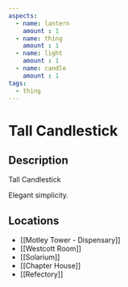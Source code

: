 ```yaml
---
aspects: 
  - name: lantern
    amount : 1
  - name: thing
    amount : 1
  - name: light
    amount : 1
  - name: candle
    amount : 1
tags:
  - thing
---
```


# Tall Candlestick

## Description
Tall Candlestick

Elegant simplicity.
## Locations
- [[Motley Tower - Dispensary]]
- [[Westcott Room]]
- [[Solarium]]
- [[Chapter House]]
- [[Refectory]]